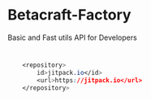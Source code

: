 # Betacraft-Factory
Basic and Fast utils API for Developers

#
```css
	<repository>
		id>jitpack.io</id>
		<url>https://jitpack.io</url>
	</repository>
```
